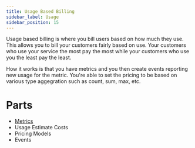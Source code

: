 ```yaml
---
title: Usage Based Billing
sidebar_label: Usage
sidebar_position: 15
---
```

Usage based billing is where you bill users based on how much they use. This allows you to bill your customers fairly based on use. Your customers who use your service the most pay the most while your customers who use you the least pay the least.

How it works is that you have metrics and you then create events reporting new usage for the metric. You're able to set the pricing to be based on various type aggegration such as count, sum, max, etc.

# Parts

* [Metrics](./metrics)
* Usage Estimate Costs
* Pricing Models
* Events
